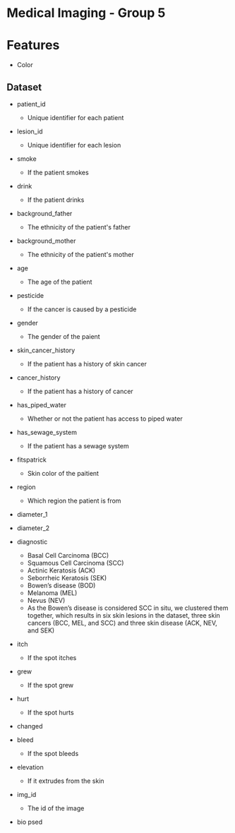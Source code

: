 # Medical Imaging - Group 5

# Features

-   Color

## Dataset

-   patient_id
    -   Unique identifier for each patient
-   lesion_id
    -   Unique identifier for each lesion
-   smoke
    -   If the patient smokes
-   drink
    -   If the patient drinks
-   background_father
    -   The ethnicity of the patient's father
-   background_mother
    -   The ethnicity of the patient's mother
-   age
    -   The age of the patient
-   pesticide
    -   If the cancer is caused by a pesticide
-   gender
    -   The gender of the paient
-   skin_cancer_history
    -   If the patient has a history of skin cancer
-   cancer_history
    -   If the patient has a history of cancer
-   has_piped_water
    -   Whether or not the patient has access to piped water
-   has_sewage_system
    -   If the patient has a sewage system
-   fitspatrick
    -   Skin color of the paitient
-   region
    -   Which region the patient is from
-   diameter_1
-   diameter_2
-   diagnostic
    -   Basal Cell Carcinoma (BCC)
    -   Squamous Cell Carcinoma (SCC)
    -   Actinic Keratosis (ACK)
    -   Seborrheic Keratosis (SEK)
    -   Bowen’s disease (BOD)
    -   Melanoma (MEL)
    -   Nevus (NEV)
    -   As the Bowen’s disease is considered SCC in situ, we clustered them together, which results in six skin lesions in the dataset, three skin cancers (BCC, MEL, and SCC) and three skin disease (ACK, NEV, and SEK)
-   itch
    -   If the spot itches
-   grew
    -   If the spot grew
-   hurt
    -   If the spot hurts
-   changed
-   bleed

    -   If the spot bleeds

-   elevation
    -   If it extrudes from the skin
-   img_id
    -   The id of the image
-   bio
    psed
